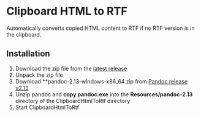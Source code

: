 # Clipboard HTML to RTF

Automatically converts copied HTML content to RTF if no RTF version is in the clipboard.

## Installation

1. Download the zip file from the [latest release](releases/latest)
1. Unpack the zip file
1. Download **pandoc-2.13-windows-x86_64.zip from [Pandoc release v2.13](https://github.com/jgm/pandoc/releases/tag/2.13)
1. Unzip pandoc and **copy pandoc.exe** into the **Resources/pandoc-2.13** directory of the ClipboardHtmlToRtf directory
1. Start ClipboardHtmlToRtf